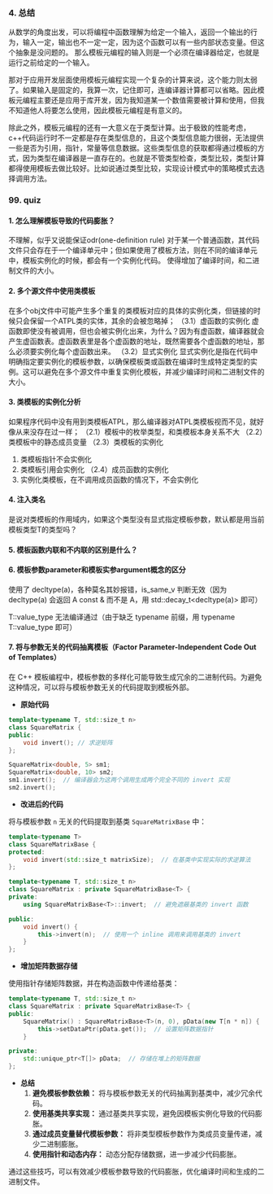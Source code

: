 ### 4. 总结

从数学的角度出发，可以将编程中函数理解为给定一个输入，返回一个输出的行为，输入一定，输出也不一定一定，因为这个函数可以有一些内部状态变量。但这个抽象是没问题的。
那么模板元编程的输入则是一个必须在编译器给定，也就是运行之前给定的一个输入。

那对于应用开发层面使用模板元编程实现一个复杂的计算来说，这个能力则太弱了。如果输入是固定的，我算一次，记住即可，连编译器计算都可以省略。因此模板元编程主要还是应用于库开发，因为我知道某一个数值需要被计算和使用，但我不知道他人将要怎么使用，因此模板元编程是有意义的。

除此之外，模板元编程的还有一大意义在于类型计算。出于极致的性能考虑，c++代码运行时不一定都是存在类型信息的，且这个类型信息能力很弱，无法提供一些是否为引用，指针，常量等信息数据。这些类型信息的获取都得通过模板的方式，因为类型在编译器是一直存在的。也就是不管类型检查，类型比较，类型计算都得使用模板去做比较好。比如说通过类型比较，实现设计模式中的策略模式去选择调用方法。

### 99. quiz
#### 1. 怎么理解模板导致的代码膨胀？
不理解，似乎又说能保证odr(one-definition rule)
对于某一个普通函数，其代码文件只会存在于一个编译单元中；但如果使用了模板方法，则在不同的编译单元中，模板实例化的时候，都会有一个实例化代码。
使得增加了编译时间，和二进制文件的大小。


#### 2. 多个源文件中使用类模板
 在多个obj文件中可能产生多个重复的类模板对应的具体的实例化类，但链接的时候只会保留一个ATPL<int>类的实体，其余的会被忽略掉；
（3.1）虚函数的实例化
虚函数即使没有被调用，但也会被实例化出来，为什么？因为有虚函数，编译器就会产生虚函数表。虚函数表里是各个虚函数的地址，既然需要各个虚函数的地址，那么必须要实例化每个虚函数出来。
（3.2）显式实例化
显式实例化是指在代码中明确指定要实例化的模板参数，以确保模板类或函数在编译时生成特定类型的实例。这可以避免在多个源文件中重复实例化模板，并减少编译时间和二进制文件的大小。


#### 3. 类模板的实例化分析
如果程序代码中没有用到类模板ATPL，那么编译器对ATPL类模板视而不见，就好像从来没存在过一样；
（2.1）模板中的枚举类型，和类模板本身关系不大
（2.2）类模板中的静态成员变量
（2.3）类模板的实例化
1. 类模板指针不会实例化
2. 类模板引用会实例化
（2.4）成员函数的实例化
1. 实例化类模板，在不调用成员函数的情况下，不会实例化


#### 4. 注入类名
是说对类模板的作用域内，如果这个类型没有显式指定模板参数，默认都是用当前模板类型T的类型吗？

#### 5. 模板函数内联和不内联的区别是什么？

#### 6. 模板参数parameter和模板实参argument概念的区分

使用了 decltype(a)，各种莫名其妙报错，is_same_v 判断无效（因为 decltype(a) 会返回 A const & 而不是 A，用 std::decay_t<decltype(a)> 即可）

T::value_type 无法编译通过（由于缺乏 typename 前缀，用 typename T::value_type 即可）



#### 7. 将与参数无关的代码抽离模板（Factor Parameter-Independent Code Out of Templates）

在 C++ 模板编程中，模板参数的多样化可能导致生成冗余的二进制代码。为避免这种情况，可以将与模板参数无关的代码提取到模板外部。

* **原始代码**

```cpp
template<typename T, std::size_t n>
class SquareMatrix {
public:
    void invert(); // 求逆矩阵
};

SquareMatrix<double, 5> sm1;
SquareMatrix<double, 10> sm2;
sm1.invert();  // 编译器会为这两个调用生成两个完全不同的 invert 实现
sm2.invert();
```

* **改进后的代码**

将与模板参数 `n` 无关的代码提取到基类 `SquareMatrixBase` 中：

```cpp
template<typename T>
class SquareMatrixBase {
protected:
    void invert(std::size_t matrixSize);  // 在基类中实现实际的求逆算法
};

template<typename T, std::size_t n>
class SquareMatrix : private SquareMatrixBase<T> {
private:
    using SquareMatrixBase<T>::invert;  // 避免遮蔽基类的 invert 函数

public:
    void invert() {
        this->invert(n);  // 使用一个 inline 调用来调用基类的 invert
    }
};
```

* **增加矩阵数据存储**

使用指针存储矩阵数据，并在构造函数中传递给基类：

```cpp
template<typename T, std::size_t n>
class SquareMatrix : private SquareMatrixBase<T> {
public:
    SquareMatrix() : SquareMatrixBase<T>(n, 0), pData(new T[n * n]) {
        this->setDataPtr(pData.get());  // 设置矩阵数据指针
    }

private:
    std::unique_ptr<T[]> pData;  // 存储在堆上的矩阵数据
};
```

* **总结**
    1. **避免模板参数依赖：** 将与模板参数无关的代码抽离到基类中，减少冗余代码。
    2. **使用基类共享实现：** 通过基类共享实现，避免因模板实例化导致的代码膨胀。
    3. **通过成员变量替代模板参数：** 将非类型模板参数作为类成员变量传递，减少二进制膨胀。
    4. **使用指针和动态内存：** 动态分配存储数据，进一步减少代码膨胀。

通过这些技巧，可以有效减少模板参数导致的代码膨胀，优化编译时间和生成的二进制文件。
